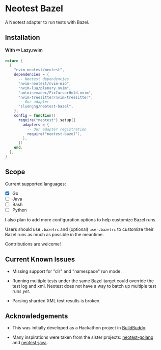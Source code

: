 # Neotest Bazel

A Neotest adapter to run tests with Bazel.

## Installation

#### With 💤 Lazy.nvim

```lua
return {
  {
    "nvim-neotest/neotest",
    dependencies = {
      -- Neotest dependencies
      "nvim-neotest/nvim-nio",
      "nvim-lua/plenary.nvim",
      "antoinemadec/FixCursorHold.nvim",
      "nvim-treesitter/nvim-treesitter",
      -- Our adapter
      "sluongng/neotest-bazel",
    },
    config = function()
      require("neotest").setup({
        adapters = {
          -- Our adapter registration
          require("neotest-bazel"),
        },
      })
    end,
  },
}
```

## Scope

Current supported languages:

- [x] Go
- [ ] Java
- [ ] Bash
- [ ] Python

I also plan to add more configuration options to help customize Bazel runs.

Users should use `.bazelrc` and (optional) `user.bazelrc` to customize their Bazel runs as much as possible in the meantime.

Contributions are welcome!

## Current Known Issues

- Missing support for "dir" and "namespace" run mode.

- Running multiple tests under the same Bazel target could override the test log and xml.
  Neotest does not have a way to batch up multiple test runs _yet_.

- Parsing sharded XML test results is broken.

## Acknowledgements

- This was initially developed as a Hackathon project in [BuildBuddy](https://buildbuddy.io).

- Many inspirations were taken from the sister projects: [neotest-golang](https://github.com/fredrikaverpil/neotest-golang) and [neotest-java](https://github.com/andy-bell101/neotest-java).
